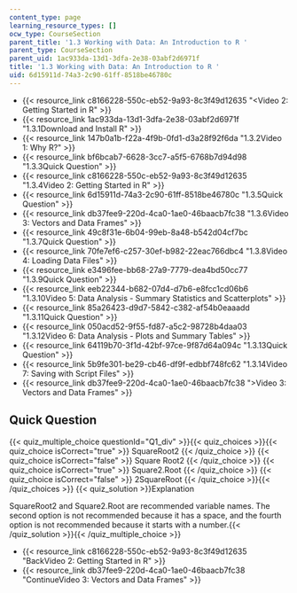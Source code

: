 ```yaml
---
content_type: page
learning_resource_types: []
ocw_type: CourseSection
parent_title: '1.3 Working with Data: An Introduction to R '
parent_type: CourseSection
parent_uid: 1ac933da-13d1-3dfa-2e38-03abf2d6971f
title: '1.3 Working with Data: An Introduction to R '
uid: 6d15911d-74a3-2c90-61ff-8518be46780c
---
```


*   {{< resource_link c8166228-550c-eb52-9a93-8c3f49d12635 "\<Video 2: Getting Started in R" >}}
*   {{< resource_link 1ac933da-13d1-3dfa-2e38-03abf2d6971f "1.3.1Download and Install R" >}}
*   {{< resource_link 147b0a1b-f22a-4f9b-0fd1-d3a28f92f6da "1.3.2Video 1: Why R?" >}}
*   {{< resource_link bf6bcab7-6628-3cc7-a5f5-6768b7d94d98 "1.3.3Quick Question" >}}
*   {{< resource_link c8166228-550c-eb52-9a93-8c3f49d12635 "1.3.4Video 2: Getting Started in R" >}}
*   {{< resource_link 6d15911d-74a3-2c90-61ff-8518be46780c "1.3.5Quick Question" >}}
*   {{< resource_link db37fee9-220d-4ca0-1ae0-46baacb7fc38 "1.3.6Video 3: Vectors and Data Frames" >}}
*   {{< resource_link 49c8f31e-6b04-99eb-8a48-b542d04cf7bc "1.3.7Quick Question" >}}
*   {{< resource_link 70fe7ef6-c257-30ef-b982-22eac766dbc4 "1.3.8Video 4: Loading Data Files" >}}
*   {{< resource_link e3496fee-bb68-27a9-7779-dea4bd50cc77 "1.3.9Quick Question" >}}
*   {{< resource_link eeb22344-b682-07d4-d7b6-e8fcc1cd06b6 "1.3.10Video 5: Data Analysis - Summary Statistics and Scatterplots" >}}
*   {{< resource_link 85a26423-d9d7-5842-c382-af54b0eaaadd "1.3.11Quick Question" >}}
*   {{< resource_link 050acd52-9f55-fd87-a5c2-98728b4daa03 "1.3.12Video 6: Data Analysis - Plots and Summary Tables" >}}
*   {{< resource_link 64119b70-3f1d-42bf-97ce-9f87d64a094c "1.3.13Quick Question" >}}
*   {{< resource_link 5b9fe301-be29-cb46-df9f-edbbf748fc62 "1.3.14Video 7: Saving with Script Files" >}}
*   {{< resource_link db37fee9-220d-4ca0-1ae0-46baacb7fc38 "\>Video 3: Vectors and Data Frames" >}}

Quick Question
--------------

{{< quiz_multiple_choice questionId="Q1_div" >}}{{< quiz_choices >}}{{< quiz_choice isCorrect="true" >}}&nbsp;SquareRoot2&nbsp;{{< /quiz_choice >}}
{{< quiz_choice isCorrect="false" >}}&nbsp;Square Root2&nbsp;{{< /quiz_choice >}}
{{< quiz_choice isCorrect="true" >}}&nbsp;Square2.Root&nbsp;{{< /quiz_choice >}}
{{< quiz_choice isCorrect="false" >}}&nbsp;2SquareRoot&nbsp;{{< /quiz_choice >}}{{< /quiz_choices >}}
{{< quiz_solution >}}Explanation

SquareRoot2 and Square2.Root are recommended variable names. The second option is not recommended because it has a space, and the fourth option is not recommended because it starts with a number.{{< /quiz_solution >}}{{< /quiz_multiple_choice >}}

*   {{< resource_link c8166228-550c-eb52-9a93-8c3f49d12635 "BackVideo 2: Getting Started in R" >}}
*   {{< resource_link db37fee9-220d-4ca0-1ae0-46baacb7fc38 "ContinueVideo 3: Vectors and Data Frames" >}}